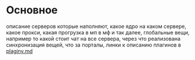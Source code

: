 # Основное

описание серверов которые наполняют, какое ядро на каком сервере, какое прокси, какая прогрузка в мп в мф и так далее, глобальные вещи, например то какой стоит чат на все сервера, через что реализована синхронизация вещей, что за порталы, линки к описанию плагинов в [plaginy.md](../plaginy.md "mention")

